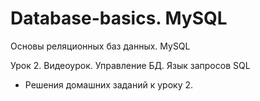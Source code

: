 # Database-basics. MySQL
Основы реляционных баз данных. MySQL

Урок 2. Видеоурок. Управление БД. Язык запросов SQL

- Решения домашних заданий к уроку 2.